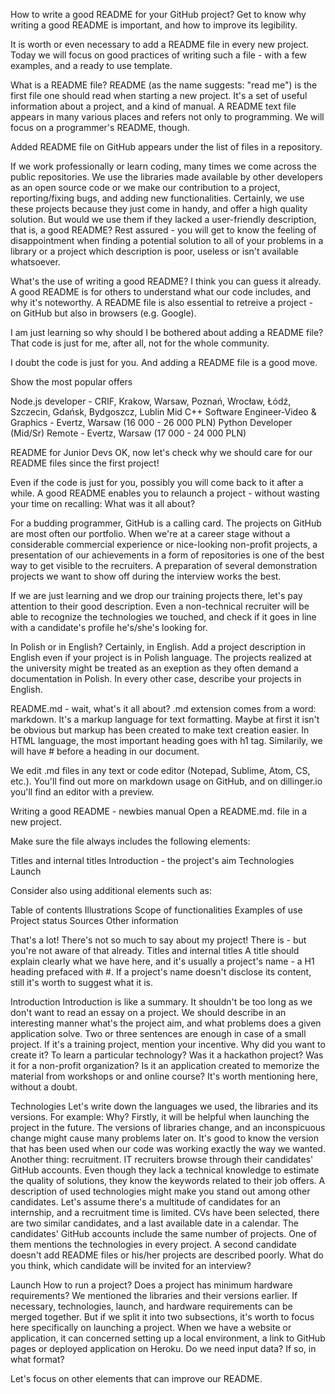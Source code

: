 How to write a good README for your GitHub project?
Get to know why writing a good README is important, and how to improve its legibility.

It is worth or even necessary to add a README file in every new project. Today we will focus on good practices of writing such a file - with a few examples, and a ready to use template.

What is a README file?
README (as the name suggests: "read me") is the first file one should read when starting a new project. It's a set of useful information about a project, and a kind of manual. A README text file appears in many various places and refers not only to programming. We will focus on a programmer's README, though. 

Added README file on GitHub appears under the list of files in a repository. 

If we work professionally or learn coding, many times we come across the public repositories. We use the libraries made available by other developers as an open source code or we make our contribution to a project, reporting/fixing bugs, and adding new functionalities. Certainly, we use these projects because they just come in handy, and offer a high quality solution. But would we use them if they lacked a user-friendly description, that is, a good README? 
Rest assured - you will get to know the feeling of disappointment when finding a potential solution to all of your problems in a library or a project which description is poor, useless or isn't available whatsoever. 


What's the use of writing a good README?
I think you can guess it already. A good README is for others to understand what our code includes, and why it's noteworthy. A README file is also essential to retreive a project - on GitHub but also in browsers (e.g. Google). 

I am just learning so why should I be bothered about adding a README file? That code is just for me, after all, not for the whole community.

I doubt the code is just for you. And adding a README file is a good move.

Show the most popular offers

Node.js developer - CRIF, Krakow, Warsaw, Poznań, Wrocław, Łódź, Szczecin, Gdańsk, Bydgoszcz, Lublin
Mid C++ Software Engineer-Video & Graphics - Evertz, Warsaw (16 000 - 26 000 PLN)
Python Developer (Mid/Sr) Remote - Evertz, Warsaw (17 000 - 24 000 PLN)

README for Junior Devs
OK, now let's check why we should care for our README files since the first project!

Even if the code is just for you, possibly you will come back to it after a while. A good README enables you to relaunch a project - without wasting your time on recalling: What was it all about? 

For a budding programmer, GitHub is a calling card. The projects on GitHub are most often our portfolio. When we're at a career stage without a considerable commercial experience or nice-looking non-profit projects, a presentation of our achievements in a form of repositories is one of the best way to get visible to the recruiters. A preparation of several demonstration projects we want to show off during the interview works the best. 

If we are just learning and we drop our training projects there, let's pay attention to their good description. Even a non-technical recruiter will be able to recognize the technologies we touched, and check if it goes in line with a candidate's profile he's/she's looking for.

In Polish or in English?
Certainly, in English. Add a project description in English even if your project is in Polish language. The projects realized at the university might be treated as an exeption as they often demand a documentation in Polish. In every other case, describe your projects in English.

README.md - wait, what's it all about?
.md extension comes from a word: markdown. It's a markup language for text formatting. Maybe at first it isn't be obvious but markup has been created to make text creation easier. In HTML language, the most important heading goes with h1 tag. Similarily, we will have # before a heading in our document.

We edit .md files in any text or code editor (Notepad, Sublime, Atom, CS, etc.). 
You'll find out more on markdown usage on GitHub, and on dillinger.io you'll find an editor with a preview.

Writing a good README - newbies manual
Open a README.md. file in a new project.

Make sure the file always includes the following elements:

Titles and internal titles
Introduction - the project's aim
Technologies
Launch

Consider also using additional elements such as: 

Table of contents
Illustrations
Scope of functionalities 
Examples of use
Project status 
Sources
Other information
 
That's a lot! There's not so much to say about my project!
There is - but you're not aware of that already. 
Titles and internal titles
A title should explain clearly what we have here, and it's usually a project's name - a H1 heading prefaced with #. If a project's name doesn't disclose its content, still it's worth to suggest what it is.

Introduction
Introduction is like a summary. It shouldn't be too long as we don't want to read an essay on a project. We should describe in an interesting manner what's the project aim, and what problems does a given application solve. Two or three sentences are enough in case of a small project.
If it's a training project, mention your incentive. Why did you want to create it? To learn a particular technology? Was it a hackathon project? Was it for a non-profit organization? Is it an application created to memorize the material from workshops or and online course? It's worth mentioning here, without a doubt.

Technologies
Let's write down the languages we used, the libraries and its versions. 
For example:
Why? Firstly, it will be helpful when launching the project in the future. The versions of libraries change, and an inconspicuous change might cause many problems later on. It's good to know the version that has been used when our code was working exactly the way we wanted. 
Another thing: recruitment. IT recruiters browse through their candidates' GitHub accounts. Even though they lack a technical knowledge to estimate the quality of solutions, they know the keywords related to their job offers. A description of used technologies might make you stand out among other candidates. 
Let's assume there's a multitude of candidates for an internship, and a recruitment time is limited. CVs have been selected, there are two similar candidates, and a last available date in a calendar. The candidates' GitHub accounts include the same number of projects. One of them mentions the technologies in every project. A second candidate doesn't add README files or his/her projects are described poorly. What do you think, which candidate will be invited for an interview?

Launch
How to run a project? Does a project has minimum hardware requirements?
We mentioned the libraries and their versions earlier. If necessary, technologies, launch, and hardware requirements can be merged together. But if we split it into two subsections, it's worth to focus here specifically on launching a project. When we have a website or application, it can concerned setting up a local environment, a link to GitHub pages or deployed application on Heroku. Do we need input data? If so, in what format?

Let's focus on other elements that can improve our README.
